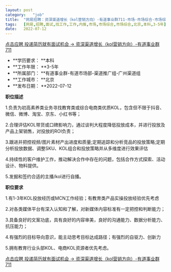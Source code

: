 ```yaml
---
layout:	post
category:	"job"
title:	"网易招聘：资深渠道增长（kol营销方向）-有道事业群711-市场-市场综合-市场综合-北京本科3-5年"
tags:	[网易,招聘,面试,找工作,工作,内推,市场,市场综合,市场综合,北京,本科,3-5年]
date:	2022-07-12
---
```


[点击应聘 投递简历就有面试机会 ->  资深渠道增长（kol营销方向）-有道事业群711](http://mobile.bole.netease.com/bole/boleDetail?id=41505&employeeId=346f03c3cda5f04c&key=all)



- **学历要求： **本科
- **工作年限： **3-5年
- **所属部门： **有道事业群-有道市场部-渠道推广组-广州渠道组
- **工作城市： **北京
- **发布日期： **2022-07-12



**职位描述**

1.负责为初高素养类业务寻找教育类或综合电商类优质KOL，包含但不限于抖音、微信、微博、淘宝、京东、小红书等；

2.合理评估KOL带货或口碑影响力，通过谈判大程度降低投放成本，并进行投放及产品上架销售，对投放的ROI负责；

3.跟进并把控视频/图片素材产出进度和质量;定期追踪和分析竞品的投放策略;定期分析投放数据、调整SKU、KOL组合和投放策略并从多维度进行效果评估

4.持续性的客户维护工作，推动解决合作中存在的问题，包括合作方式探索、活动设计、物料提供。

5.发掘和签约合适的主播/kol进行自播。



**职位要求**

1.有1-3年KOL投放经历或MCN工作经验；有教育类产品实操投放经验优先考虑

2.对各类媒体平台有深入认知和了解，对新媒体内容标准有一定把控和判断能力；

3.具备良好的文案功底，具有良好的内容审美，良好的沟通能力、数据分析能力、抗压能力；

4.有强烈的目标导向意识，能主动思考目标达成路径；有强烈的自驱力、创新力

5.拥有教育行业头部KOL、电商KOL资源者优先考虑。



[点击应聘 投递简历就有面试机会 ->  资深渠道增长（kol营销方向）-有道事业群711](http://mobile.bole.netease.com/bole/boleDetail?id=41505&employeeId=346f03c3cda5f04c&key=all)